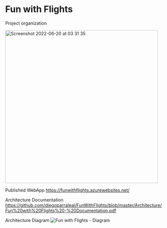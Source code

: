 # Fun with Flights

Project organization

<img width="487" alt="Screenshot 2022-06-20 at 03 31 35" src="https://user-images.githubusercontent.com/15988960/174510205-b0ff489d-f1e2-444b-990a-7dd3748d0381.png">

Published WebApp
https://funwithflights.azurewebsites.net/

Architecture Documentation
https://github.com/diegoparraleal/FunWithFlights/blob/master/Architecture/Fun%20with%20Flights%20-%20Documentation.pdf

Architecture Diagram
![Fun with Flights - Diagram](https://user-images.githubusercontent.com/15988960/174510952-9247326b-ab21-4a78-82e6-76450a9d4870.png)
